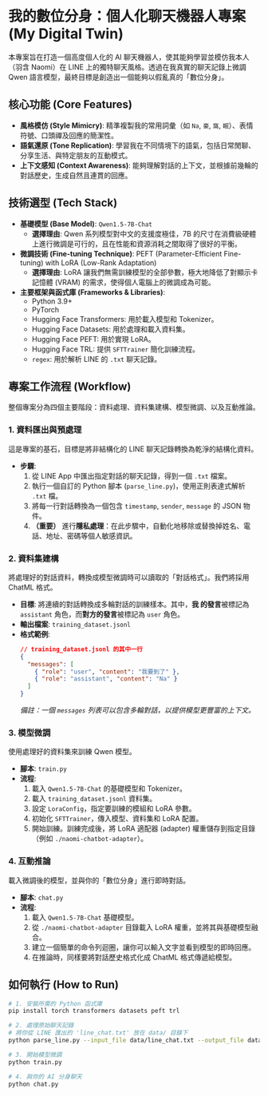# 我的數位分身：個人化聊天機器人專案 (My Digital Twin)

本專案旨在打造一個高度個人化的 AI 聊天機器人，使其能夠學習並模仿我本人（羽含 Naomi）在 LINE 上的獨特聊天風格。透過在我真實的聊天記錄上微調 Qwen 語言模型，最終目標是創造出一個能夠以假亂真的「數位分身」。

## 核心功能 (Core Features)

* **風格模仿 (Style Mimicry)**: 精準複製我的常用詞彙（如 `Na`, `豪`, `窩`, `眠`）、表情符號、口頭禪及回應的簡潔性。
* **語氣還原 (Tone Replication)**: 學習我在不同情境下的語氣，包括日常閒聊、分享生活、與特定朋友的互動模式。
* **上下文感知 (Context Awareness)**: 能夠理解對話的上下文，並根據前幾輪的對話歷史，生成自然且連貫的回應。

## 技術選型 (Tech Stack)

* **基礎模型 (Base Model)**: `Qwen1.5-7B-Chat`
    * **選擇理由**: Qwen 系列模型對中文的支援度極佳，7B 的尺寸在消費級硬體上進行微調是可行的，且在性能和資源消耗之間取得了很好的平衡。
* **微調技術 (Fine-tuning Technique)**: PEFT (Parameter-Efficient Fine-tuning) with LoRA (Low-Rank Adaptation)
    * **選擇理由**: LoRA 讓我們無需訓練模型的全部參數，極大地降低了對顯示卡記憶體 (VRAM) 的需求，使得個人電腦上的微調成為可能。
* **主要框架與函式庫 (Frameworks & Libraries)**:
    * Python 3.9+
    * PyTorch
    * Hugging Face Transformers: 用於載入模型和 Tokenizer。
    * Hugging Face Datasets: 用於處理和載入資料集。
    * Hugging Face PEFT: 用於實現 LoRA。
    * Hugging Face TRL: 提供 `SFTTrainer` 簡化訓練流程。
    * `regex`: 用於解析 LINE 的 `.txt` 聊天記錄。

## 專案工作流程 (Workflow)

整個專案分為四個主要階段：資料處理、資料集建構、模型微調、以及互動推論。

### 1. 資料匯出與預處理

這是專案的基石，目標是將非結構化的 LINE 聊天記錄轉換為乾淨的結構化資料。

* **步驟**:
    1.  從 LINE App 中匯出指定對話的聊天記錄，得到一個 `.txt` 檔案。
    2.  執行一個自訂的 Python 腳本 (`parse_line.py`)，使用正則表達式解析 `.txt` 檔。
    3.  將每一行對話轉換為一個包含 `timestamp`, `sender`, `message` 的 JSON 物件。
    4.  **（重要）** 進行**隱私處理**：在此步驟中，自動化地移除或替換掉姓名、電話、地址、密碼等個人敏感資訊。

### 2. 資料集建構

將處理好的對話資料，轉換成模型微調時可以讀取的「對話格式」。我們將採用 ChatML 格式。

* **目標**: 將連續的對話轉換成多輪對話的訓練樣本。其中，**我 的發言**被標記為 `assistant` 角色，而**對方的發言**被標記為 `user` 角色。
* **輸出檔案**: `training_dataset.jsonl`
* **格式範例**:
    ```json
    // training_dataset.jsonl 的其中一行
    {
      "messages": [
        { "role": "user", "content": "我要到了" },
        { "role": "assistant", "content": "Na" }
      ]
    }
    ```
    *備註：一個 `messages` 列表可以包含多輪對話，以提供模型更豐富的上下文。*

### 3. 模型微調

使用處理好的資料集來訓練 Qwen 模型。

* **腳本**: `train.py`
* **流程**:
    1.  載入 `Qwen1.5-7B-Chat` 的基礎模型和 Tokenizer。
    2.  載入 `training_dataset.jsonl` 資料集。
    3.  設定 `LoraConfig`，指定要訓練的模組和 LoRA 參數。
    4.  初始化 `SFTTrainer`，傳入模型、資料集和 LoRA 配置。
    5.  開始訓練。訓練完成後，將 LoRA 適配器 (adapter) 權重儲存到指定目錄（例如 `./naomi-chatbot-adapter`）。

### 4. 互動推論

載入微調後的模型，並與你的「數位分身」進行即時對話。

* **腳本**: `chat.py`
* **流程**:
    1.  載入 `Qwen1.5-7B-Chat` 基礎模型。
    2.  從 `./naomi-chatbot-adapter` 目錄載入 LoRA 權重，並將其與基礎模型融合。
    3.  建立一個簡單的命令列迴圈，讓你可以輸入文字並看到模型的即時回應。
    4.  在推論時，同樣要將對話歷史格式化成 ChatML 格式傳遞給模型。

## 如何執行 (How to Run)

```bash
# 1. 安裝所需的 Python 函式庫
pip install torch transformers datasets peft trl

# 2. 處理原始聊天記錄
# 將你從 LINE 匯出的 'line_chat.txt' 放在 data/ 目錄下
python parse_line.py --input_file data/line_chat.txt --output_file data/training_dataset.jsonl --my_name "i"

# 3. 開始模型微調
python train.py

# 4. 與你的 AI 分身聊天
python chat.py